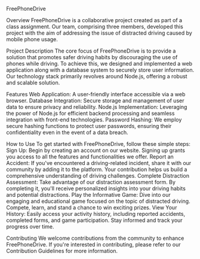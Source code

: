 FreePhoneDrive

Overview
FreePhoneDrive is a collaborative project created as part of a class assignment. Our team, comprising three members, developed this project with the aim of addressing the issue of distracted driving caused by mobile phone usage.

Project Description
The core focus of FreePhoneDrive is to provide a solution that promotes safer driving habits by discouraging the use of phones while driving. To achieve this, we designed and implemented a web application along with a database system to securely store user information. Our technology stack primarily revolves around Node.js, offering a robust and scalable solution.

Features
Web Application: A user-friendly interface accessible via a web browser.
Database Integration: Secure storage and management of user data to ensure privacy and reliability.
Node.js Implementation: Leveraging the power of Node.js for efficient backend processing and seamless integration with front-end technologies.
Password Hashing: We employ secure hashing functions to protect user passwords, ensuring their confidentiality even in the event of a data breach.

How to Use
To get started with FreePhoneDrive, follow these simple steps:
Sign Up: Begin by creating an account on our website. Signing up grants you access to all the features and functionalities we offer.
Report an Accident: If you've encountered a driving-related incident, share it with our community by adding it to the platform. Your contribution helps us build a comprehensive understanding of driving challenges.
Complete Distraction Assessment: Take advantage of our distraction assessment form. By completing it, you'll receive personalized insights into your driving habits and potential distractions.
Play the Informative Game: Dive into our engaging and educational game focused on the topic of distracted driving. Compete, learn, and stand a chance to win exciting prizes.
View Your History: Easily access your activity history, including reported accidents, completed forms, and game participation. Stay informed and track your progress over time.

Contributing
We welcome contributions from the community to enhance FreePhoneDrive. If you're interested in contributing, please refer to our Contribution Guidelines for more information.
